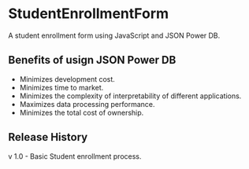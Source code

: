 # StudentEnrollmentForm
A student enrollment form using JavaScript and JSON Power DB.

## Benefits of usign JSON Power DB
- Minimizes development cost.
- Minimizes time to market.
- Minimizes the complexity of interpretability of different applications.
- Maximizes data processing performance.
- Minimizes the total cost of ownership.

## Release History
v 1.0 - Basic Student enrollment process.
